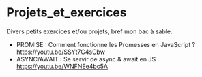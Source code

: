 # Projets_et_exercices
Divers petits exercices et/ou projets, bref mon bac à sable.
  * PROMISE : Comment fonctionne les Promesses en JavaScript ? https://youtu.be/SSYt7C4sCbw
  * ASYNC/AWAIT : Se servir de async & await en JS https://youtu.be/WNFNEe4bc5A
  
